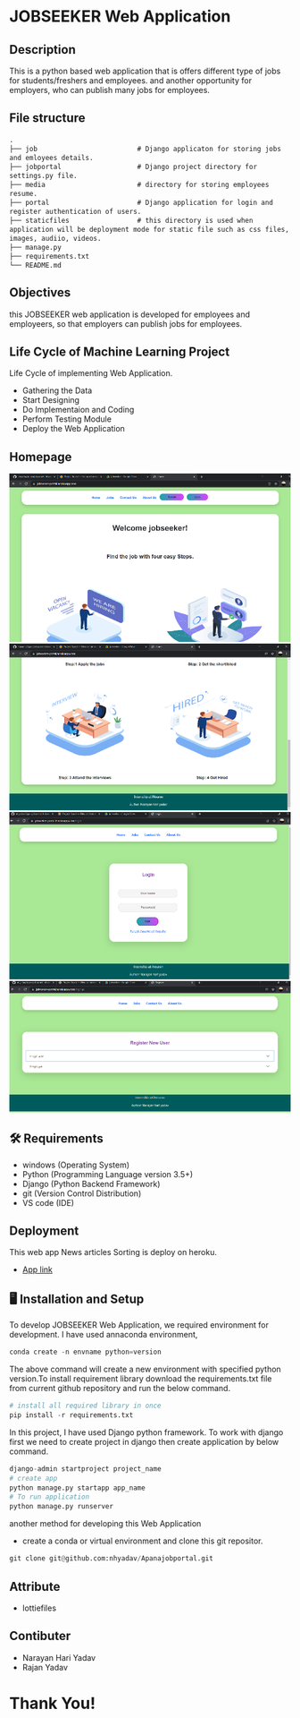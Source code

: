 # JOBSEEKER Web Application

## Description
This is a python based web application that is offers different type of jobs for students/freshers and employees. and another opportunity for employers, who can publish many jobs for employees.


## File structure 

    .
    ├── job                         # Django applicaton for storing jobs and emloyees details.
    ├── jobportal                   # Django project directory for settings.py file.
    ├── media                       # directory for storing employees resume.
    ├── portal                      # Django application for login and register authentication of users. 
    ├── staticfiles                 # this directory is used when application will be deployment mode for static file such as css files, images, audiio, videos.
    ├── manage.py                 
    ├── requirements.txt
    └── README.md



## Objectives
this JOBSEEKER web application is developed for employees and employeers, so that  employers can publish jobs for employees.



## Life Cycle of Machine Learning Project
Life Cycle of implementing Web Application.
- Gathering the Data
- Start Designing
- Do Implementaion and Coding
- Perform Testing Module
- Deploy the Web Application



## Homepage
![home](sshot/homepage.png)
![home2](sshot/home2.png)
![login](sshot/login.png)
![register](sshot/register.png)




## :hammer_and_wrench: Requirements
* windows (Operating System)
* Python (Programming Language version 3.5+)
* Django (Python Backend Framework)
* git (Version Control Distribution)
* VS code (IDE)



## Deployment
This web app News articles Sorting is deploy on heroku.
- [App link](https://jobseeker-portal.herokuapp.com/)



## :desktop_computer: Installation and Setup
To develop JOBSEEKER Web Application, 
we required environment for development. 
I have used annaconda environment,

```python
conda create -n envname python=version
```
The above command will create a new environment with specified 
python version.To install requirement library download the requirements.txt file from
current github repository and run the below command. 
```python
# install all required library in once 
pip install -r requirements.txt
```
In this project, I have used Django python framework. To work with django first we need to create 
project in django then create application by below command.
```python
django-admin startproject project_name
# create app 
python manage.py startapp app_name
# To run application 
python manage.py runserver 
```

another method for developing this Web Application
- create a conda or virtual environment and clone this git repositor.
```python
git clone git@github.com:nhyadav/Apanajobportal.git
```

## Attribute
- lottiefiles


## Contibuter
- Narayan Hari Yadav
- Rajan Yadav

# Thank You!

